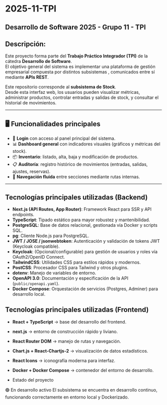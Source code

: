 # 2025-11-TPI
Desarrollo de Software 2025 - Grupo 11 - TPI
---

##  Descripción:

Este proyecto forma parte del **Trabajo Práctico Integrador (TPI)** de la cátedra **Desarrollo de Software**.  
El objetivo general del sistema es implementar una plataforma de gestión empresarial compuesta por distintos subsistemas , comunicados entre sí mediante **APIs REST**.

Este repositorio corresponde al **subsistema de Stock**.  
Desde esta interfaz web, los usuarios pueden visualizar métricas, administrar productos, controlar entradas y salidas de stock, y consultar el historial de movimientos.

---

## 🖥️ Funcionalidades principales

- 🔐 **Login** con acceso al panel principal del sistema.  
- 📊 **Dashboard general** con indicadores visuales (gráficos y métricas del stock).  
- 📦 **Inventario**: listado, alta, baja y modificación de productos.  
- 📋 **Auditoría**: registro histórico de movimientos (entradas, salidas, ajustes, reservas).  
- 🧭 **Navegación fluida** entre secciones mediante rutas internas.

---
## Tecnologías principales utilizadas (Backend)

- **Next.js (API Routes, App Router)**: Framework React para SSR y API endpoints.
- **TypeScript**: Tipado estático para mayor robustez y mantenibilidad.
- **PostgreSQL**: Base de datos relacional, gestionada vía Docker y scripts SQL.
- **pg**: Cliente Node.js para PostgreSQL.
- **JWT / JOSE / jsonwebtoken**: Autenticación y validación de tokens JWT (Keycloak compatible).
- **Keycloak**: (Opcional/configurable) para gestión de usuarios y roles vía OAuth2/OpenID Connect.
- **TailwindCSS**: Utilidades CSS para estilos rápidos y modernos.
- **PostCSS**: Procesador CSS para Tailwind y otros plugins.
- **dotenv**: Manejo de variables de entorno.
- **OpenAPI 3.0**: Documentación y especificación de la API (`public/openapi.yaml`).
- **Docker Compose**: Orquestación de servicios (Postgres, Adminer) para desarrollo local.

##  Tecnologías principales utilizadas (Frontend)

- **React + TypeScript** → base del desarrollo del frontend.  
- **next.js** → entorno de construcción rápido y liviano.  
- **React Router DOM** → manejo de rutas y navegación.  
- **Chart.js + React-Chartjs-2** → visualización de datos estadísticos.  
- **React Icons** → iconografía moderna para interfaz.  
- **Docker + Docker Compose** → contenedor del entorno de desarrollo.

- Estado del proyecto

🟢 En desarrollo activo
El subsistema se encuentra en desarrollo continuo, funcionando correctamente en entorno local y Dockerizado.
